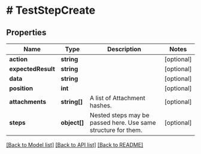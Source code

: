 # # TestStepCreate

## Properties

Name | Type | Description | Notes
------------ | ------------- | ------------- | -------------
**action** | **string** |  | [optional]
**expectedResult** | **string** |  | [optional]
**data** | **string** |  | [optional]
**position** | **int** |  | [optional]
**attachments** | **string[]** | A list of Attachment hashes. | [optional]
**steps** | **object[]** | Nested steps may be passed here. Use same structure for them. | [optional]

[[Back to Model list]](../../README.md#models) [[Back to API list]](../../README.md#endpoints) [[Back to README]](../../README.md)
